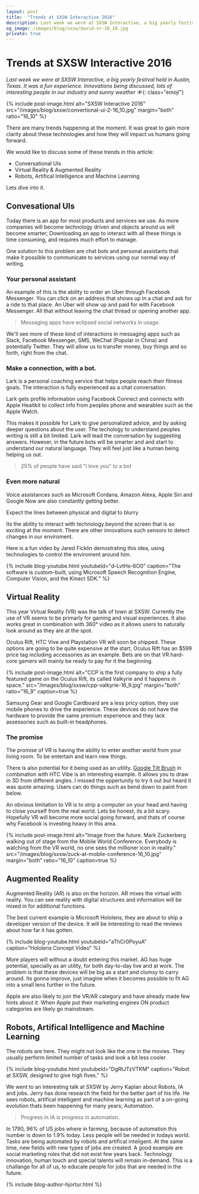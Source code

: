 ```yaml
---
layout: post
title:  "Trends at SXSW Interactive 2016"
description: Last week we were at SXSW Interactive, a big yearly festival held in Austin, Texas.  It was a fun experience. Innovations being discussed, lots of interesting people in our industry and sunny weather.
og_image: /images/blog/sxsw/david-vr-16_10.jpg
private: true
---
```


# Trends at SXSW Interactive 2016

*Last week we were at SXSW Interactive, a big yearly festival held in Austin, Texas. It was a fun experience. Innovations being discussed, lots of interesting people in our industry and sunny weather* *☀️*{: class="emoji"}

{% include post-image.html alt="SXSW Interactive 2016" src="/images/blog/sxsw/convertional-ui-2-16_10.jpg" margin="both" ratio="16_10" %}

There are many trends happening at the moment. It was great to gain more clarity about these technologies and how they will impact us humans going forward. 

We would like to discuss some of these trends in this article:

* Conversational UIs
* Virtual Reality & Augmented Reality
* Robots, Artifical Intelligence and Machine Learning

Lets dive into it.

## Convesational UIs

Today there is an app for most products and services we use. As more companies will become technology driven and  objects around us will become smarter;  Downloading an app to interact with all these things is time consuming, and requires much effort to manage.

One solution to this problem are chat bots and personal assistants that make it possible to communicate to services using our normal way of writing.


### Your personal assistant

An example of this is the ability to order an Uber through Facebook Messenger. You can click on an address that shows up in a chat and ask for a ride to that place. An Uber will show up and paid for with Facebook Messenger.  All that without leaving the chat thread or opening another app.

> Messaging apps have eclipsed social networks in usage.

We'll see more of these kind of interactions in messaging apps such as  Slack, Facebook Messenger, SMS, WeChat (Popular in China) and potentially Twitter.  They will allow us to transfer money, buy things and so forth, right from the chat.


### Make a connection, with a bot.

Lark is a personal coaching service that helps people reach their fitness goals. The interaction is fully experienced as a chat conversation.

Lark gets profile information using Facebook Connect and connects with Apple Healtkit to collect info from peoples phone and wearables such as the Apple Watch.

This makes it possible for Lark to give personalized advice, and by asking deeper questions about the user. The techology to understand peoples writing is still a bit limited. Lark will lead the conversation by suggesting answers. However, in the future bots will be smarter and and start to understand our natural language. They will feel just like a human being helping us out.

> 25% of people have said "I love you" to a bot


### Even more natural

Voice assistances such as Microsoft Cordana, Amazon Alexa, Apple Siri and Google Now are also constantly getting better.

Expect the lines between physical and digital to blurry

Its the ability to interact with technology beyond the screen that is so exciting at the moment. There are other innovations  such sensors to detect changes in our enviroment.

Here is a fun video by Jared Ficklin demostrating this idea, using technologies to control the enviroment around him.

{% include blog-youtube.html youtubeId="d-LvtHs-6O0" caption="The software is custom-built, using Microsoft Speech Recognition Engine, Computer Vision, and the Kinect SDK." %}


## Virtual Reality 

This year Virtual Reality (VR) was the talk of town at SXSW.  Currently the use of VR seems to be primarly for gaming and visual experiences. It also works great in combination with 360° video as it allows users to naturally look around as they are at the spot. 

Oculus Rift, HTC Vive and Playstation VR will soon be shipped. These options are going to be quite expensive at the start, Oculus Rift has an $599 price tag including accessories as an example. Bets are on that VR hard-core gamers will mainly be ready to pay for it the beginning. 

{% include post-image.html alt="CCP is the first company to ship a fully featured game on the Oculus Rift, its called Valkyrie and it happens in space." src="/images/blog/sxsw/cpp-valkyrie-16_9.jpg" margin="both" ratio="16_9" caption=true %}

Samsung Gear and Google Cardboard are a less pricy option, they use mobile phones to drive the experience. These devices do not have the hardware to provide the same premium experience and they lack assessories such as built-in headphones.


### The promise

The promise of VR is having the ability to enter another world from your living room. To be entertain and learn new things.

There is also potential for it being used as an utility. [Google Tilt Brush](http://www.tiltbrush.com/) in combination with HTC Vibe is an interesting example. It allows you to draw in 3D from different angles. I missed the oppertunity to try it out but heard it was quote amazing. Users can do things such as bend down to paint from below.

An obvious limitation to VR is to strip a computer on your head and having to close yourself from the real world. Lets be honest, its a bit scary. Hopefully VR will become more social going forward, and thats of course why Facebook is investing heavy in this area.

{% include post-image.html alt="Image from the future. Mark Zuckerberg walking out of stage from the Mobile World Conference. Everybody is watching from the VR world, no one sees the millioner icon in reality." src="/images/blog/sxsw/zuck-at-mobile-conference-16_10.jpg" margin="both" ratio="16_10" caption=true %}

## Augmented Reality

Augmented Reality (AR) is also on the horizon. AR mixes the virtual with reality. You can see reality with digital structures and information will be mixed in for additional functions.

The best current example is Microsoft Hololens, they are about to ship a developer version of the device. It will be interesting to read the reviews about how far it has gotten.

{% include blog-youtube.html youtubeId="aThCr0PsyuA" caption="Hololens Concept Video" %}

More players will without a doubt entering this market. AG has huge potential, specially as an utility, for both day-to-day live and at work. The problem is that these devices will be big as a start and clumsy to carry around. Its gonna improve, just imagine when it becomes possible to fit AG into a small lens further in the future.

Apple are also likely to join the VR/AR category and have already made few hints about it. When Apple put their marketing engines ON product categories are likely go mainstream.


## Robots, Artifical Intelligence and Machine Learning

The robots are here. They might not look like the one in the movies. They usually perform limited number of tasks and look a bit less cooler.

{% include blog-youtube.html youtubeId="DgRtJTzVTKM" caption="Robot at SXSW, designed to give high fives." %}

We went to an interesting talk at SXSW by Jerry Kaplan about Robots, IA and jobs. Jerry has done research the field for the better part of his life. He sees robots, artifical intelligent and machine learning as part of a on-going evolution thats been happening for many years; Automation.

> Progress in IA is progress in automation.

In 1790, 96% of US jobs where in farming, because of automation this number is down to 1.9% today. Less people will be needed in todays world. Tasks are being automated by robots and artifical inteligent. At the same time, new fields with new types of jobs are created. A good example are social marketing roles that did not exist few years back. Technology innovation, human touch and special talents will remain in-demand. This is a challange for all of us, to educate people for jobs that are needed in the future.

{% include blog-author-hjortur.html %}
